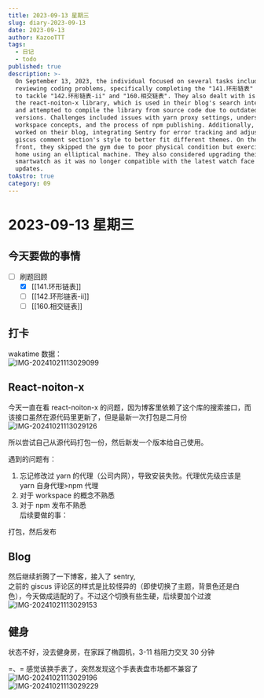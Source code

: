 ```yaml
---
title: 2023-09-13 星期三
slug: diary-2023-09-13
date: 2023-09-13
author: KazooTTT
tags:
  - 日记
  - todo
published: true
description: >-
  On September 13, 2023, the individual focused on several tasks including
  reviewing coding problems, specifically completing the "141.环形链表" and planning
  to tackle "142.环形链表-ii" and "160.相交链表". They also dealt with issues related to
  the react-noiton-x library, which is used in their blog's search interface,
  and attempted to compile the library from source code due to outdated
  versions. Challenges included issues with yarn proxy settings, understanding
  workspace concepts, and the process of npm publishing. Additionally, they
  worked on their blog, integrating Sentry for error tracking and adjusting the
  giscus comment section's style to better fit different themes. On the personal
  front, they skipped the gym due to poor physical condition but exercised at
  home using an elliptical machine. They also considered upgrading their
  smartwatch as it was no longer compatible with the latest watch face market
  updates.
toAstro: true
category: 09
---
```


# 2023-09-13 星期三

<!-- start of weread -->
<!-- end of weread -->

## 今天要做的事情

- [ ] 刷题回顾
  - [x] [[141.环形链表]]
  - [ ] [[142.环形链表-ii]]
  - [ ] [[160.相交链表]]

## 打卡

wakatime 数据：  
![IMG-20241021113029099](https://pictures.kazoottt.top/2024/11/20241125-7139a104f1df9b03b462a7d8b582b109.png)

## React-noiton-x

今天一直在看 react-noiton-x 的问题，因为博客里依赖了这个库的搜索接口，而该接口虽然在源代码里更新了，但是最新一次打包是二月份  
![IMG-20241021113029126](https://pictures.kazoottt.top/2024/11/20241125-e05ed84ba105012a9d605957c3813d65.png)

所以尝试自己从源代码打包一份，然后新发一个版本给自己使用。

遇到的问题有：

1. 忘记修改过 yarn 的代理（公司内网），导致安装失败。代理优先级应该是 yarn 自身代理>npm 代理
2. 对于 workspace 的概念不熟悉
3. 对于 npm 发布不熟悉  
   后续要做的事：

打包，然后发布

## Blog

然后继续折腾了一下博客，接入了 sentry,  
之前的 giscus 评论区的样式是比较怪异的（即使切换了主题，背景色还是白色），今天做成适配的了。不过这个切换有些生硬，后续要加个过渡  
![IMG-20241021113029153](https://pictures.kazoottt.top/2024/11/20241125-c8924e57d362b973da60017a4ad7bbdd.gif)

## 健身

状态不好，没去健身房，在家踩了椭圆机，3-11 档阻力交叉 30 分钟

=、= 感觉该换手表了，突然发现这个手表表盘市场都不兼容了  
​​​![IMG-20241021113029196](https://pictures.kazoottt.top/2024/11/20241125-4cd6f6565440bf5c21b6ee94587de167.jpeg)  
![IMG-20241021113029229](https://pictures.kazoottt.top/2024/11/20241125-16152535d36b14dc442cccfd8484b72b.jpeg)
